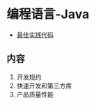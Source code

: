 # 编程语言-Java
* [最佳实践代码](https://github.com/andrewwang79/java.practice.git)

## 内容
1. 开发规约
1. 快速开发和第三方库
1. 产品质量性能

